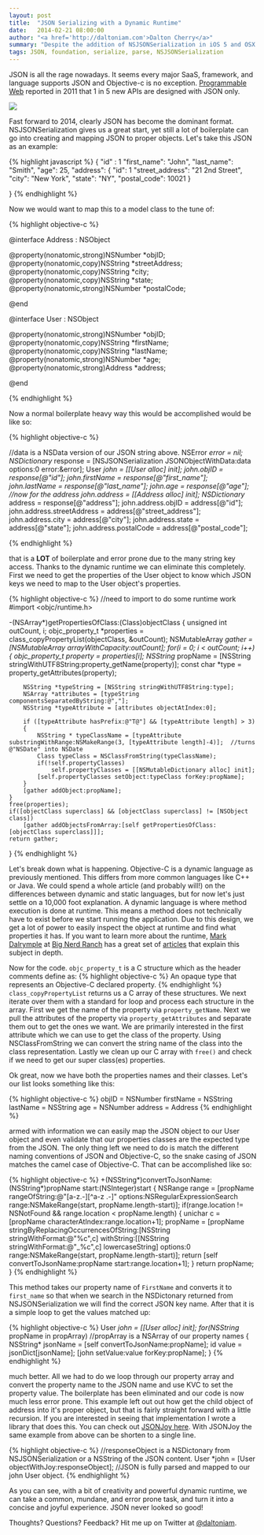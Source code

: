 ```yaml
---
layout: post
title:  "JSON Serializing with a Dynamic Runtime"
date:   2014-02-21 08:00:00
author: "<a href='http://daltoniam.com'>Dalton Cherry</a>"
summary: "Despite the addition of NSJSONSerialization in iOS 5 and OSX 10.7, a lot of boilerplate can go into mapping the Foundation objects values to proper object properties. Lucky for us, there is a dynamic runtime to help us out."
tags: JSON, foundation, serialize, parse, NSJSONSerialization
---
```


JSON is all the rage nowadays. It seems every major SaaS, framework, and language supports JSON and Objective-c is no exception. [Programmable Web](http://blog.programmableweb.com/2011/05/25/1-in-5-apis-say-bye-xml/) reported in 2011 that 1 in 5 new APIs are designed with JSON only. 

![](http://blog.programmableweb.com/wp-content/jsononly.png)

Fast forward to 2014, clearly JSON has become the dominant format. NSJSONSerialization gives us a great start, yet still a lot of boilerplate can go into creating and mapping JSON to proper objects. Let's take this JSON as an example: 

{% highlight javascript %}
{
    "id" : 1
    "first_name": "John",
    "last_name": "Smith",
    "age": 25,
    "address": {
        "id": 1
        "street_address": "21 2nd Street",
        "city": "New York",
        "state": "NY",
        "postal_code": 10021
     }

}
{% endhighlight %}  

Now we would want to map this to a model class to the tune of:

{% highlight objective-c %}

@interface Address : NSObject

@property(nonatomic,strong)NSNumber *objID;
@property(nonatomic,copy)NSString *streetAddress;
@property(nonatomic,copy)NSString *city;
@property(nonatomic,copy)NSString *state;
@property(nonatomic,strong)NSNumber *postalCode;

@end

@interface User : NSObject

@property(nonatomic,strong)NSNumber *objID;
@property(nonatomic,copy)NSString *firstName;
@property(nonatomic,copy)NSString *lastName;
@property(nonatomic,strong)NSNumber *age;
@property(nonatomic,strong)Address *address;

@end

{% endhighlight %}  

Now a normal boilerplate heavy way this would be accomplished would be like so:

{% highlight objective-c %}

//data is a NSData version of our JSON string above.
NSError *error = nil;
NSDictionary* response = [NSJSONSerialization JSONObjectWithData:data options:0 error:&error];
User *john = [[User alloc] init];
john.objID = response[@"id"];
john.firstName = response[@"first_name"];
john.lastName = response[@"last_name"];
john.age = response[@"age"];
//now for the address
john.address = [[Address alloc] init];
NSDictionary* address = response[@"address"];
john.address.objID = address[@"id"];
john.address.streetAddress = address[@"street_address"];
john.address.city = address[@"city"];
john.address.state = address[@"state"];
john.address.postalCode = address[@"postal_code"];

{% endhighlight %}  

that is a **LOT** of boilerplate and error prone due to the many string key access. Thanks to the dynamic runtime we can eliminate this completely. First we need to get the properties of the User object to know which JSON keys we need to map to the User object's properties.

{% highlight objective-c %}
//need to import to do some runtime work
#import <objc/runtime.h>

-(NSArray*)getPropertiesOfClass:(Class)objectClass
{
    unsigned int outCount, i;
    objc_property_t *properties = class_copyPropertyList(objectClass, &outCount);
    NSMutableArray *gather = [NSMutableArray arrayWithCapacity:outCount];
    for(i = 0; i < outCount; i++)
    {
        objc_property_t property = properties[i];
        NSString* propName = [NSString stringWithUTF8String:property_getName(property)];
        const char *type = property_getAttributes(property);
        
        NSString *typeString = [NSString stringWithUTF8String:type];
        NSArray *attributes = [typeString componentsSeparatedByString:@","];
        NSString *typeAttribute = [attributes objectAtIndex:0];
        
        if ([typeAttribute hasPrefix:@"T@"] && [typeAttribute length] > 3)
        {
            NSString * typeClassName = [typeAttribute substringWithRange:NSMakeRange(3, [typeAttribute length]-4)];  //turns @"NSDate" into NSDate
            Class typeClass = NSClassFromString(typeClassName);
            if(!self.propertyClasses)
                self.propertyClasses = [[NSMutableDictionary alloc] init];
            [self.propertyClasses setObject:typeClass forKey:propName];
        }
        [gather addObject:propName];
    }
    free(properties);
    if([objectClass superclass] && [objectClass superclass] != [NSObject class])
        [gather addObjectsFromArray:[self getPropertiesOfClass:[objectClass superclass]]];
    return gather;
}
{% endhighlight %} 

Let's break down what is happening. Objective-C is a dynamic language as previously mentioned. This differs from more common languages like C++ or Java. We could spend a whole article (and probably will!) on the differences between dynamic and static languages, but for now let's just settle on a 10,000 foot explanation. A dynamic language is where method execution is done at runtime. This means a method does not technically have to exist before we start running the application. Due to this design, we get a lot of power to easily inspect the object at runtime and find what properties it has. If you want to learn more about the runtime, [Mark Dalrymple](https://twitter.com/borkware) at [Big Nerd Ranch](http://bignerdranch.com) has a great set of [articles](http://blog.bignerdranch.com/2833-inside-the-bracket-part-1-open-for-business/) that explain this subject in depth.

Now for the code. `objc_property_t` is a C structure which as the header comments define as: 
{% highlight objective-c %}
An opaque type that represents an Objective-C declared property.
{% endhighlight %} 
`class_copyPropertyList` returns us a C array of these structures. We next iterate over them with a standard for loop and process each structure in the array. First we get the name of the property via `property_getName`. Next we pull the attributes of the property via `property_getAttributes` and separate them out to get the ones we want. We are primarily interested in the first attribute which we can use to get the class of the property. Using NSClassFromString we can convert the string name of the class into the class representation. Lastly we clean up our C array with `free()` and check if we need to get our super class(es) properties.

Ok great, now we have both the properties names and their classes. Let's our list looks something like this:

{% highlight objective-c %}
objID =  NSNumber
firstName = NSString
lastName = NSString
age = NSNumber
address = Address
{% endhighlight %}

armed with information we can easily map the JSON object to our User object and even validate that our properties classes are the expected type from the JSON. The only thing left we need to do is match the different naming conventions of JSON and Objective-C, so the snake casing of JSON matches the camel case of Objective-C. That can be accomplished like so:

{% highlight objective-c %}
+(NSString*)convertToJsonName:(NSString*)propName start:(NSInteger)start
{
    NSRange range = [propName rangeOfString:@"[a-z.-][^a-z .-]" options:NSRegularExpressionSearch range:NSMakeRange(start, propName.length-start)];
    if(range.location != NSNotFound && range.location < propName.length)
    {
        unichar c = [propName characterAtIndex:range.location+1];
        propName = [propName stringByReplacingOccurrencesOfString:[NSString stringWithFormat:@"%c",c]
                                                       withString:[[NSString stringWithFormat:@"_%c",c] lowercaseString]
                                                          options:0 range:NSMakeRange(start, propName.length-start)];
        return [self convertToJsonName:propName start:range.location+1];
    }
    return propName;
}
{% endhighlight %} 

This method takes our property name of `FirstName` and converts it to `first_name` so that when we search in the NSDictonary returned from NSJSONSerialization we will find the correct JSON key name. After that it is a simple loop to get the values matched up:

{% highlight objective-c %}
User *john = [[User alloc] init];
for(NSString* propName in propArray) //propArray is a NSArray of our property names
{
  NSString* jsonName = [self convertToJsonName:propName];
  id value = jsonDict[jsonName]; 
  [john setValue:value forKey:propName];
}
{% endhighlight %} 

much better. All we had to do we loop through our property array and convert the property name to the JSON name and use KVC to set the property value. The boilerplate has been eliminated and our code is now much less error prone. This example left out out how get the child object of address into it's proper object, but that is fairly straight forward with a little recursion. If you are interested in seeing that implementation I wrote a library that does this. You can check out [JSONJoy here](https://github.com/daltoniam/JSONJoy). With JSONJoy the same example from above can be shorten to a single line.

{% highlight objective-c %}
//responseObject is a NSDictonary from NSJSONSerialization or a NSString of the JSON content.
User *john = [User objectWithJoy:responseObject];
//JSON is fully parsed and mapped to our john User object.
{% endhighlight %} 

As you can see, with a bit of creativity and powerful dynamic runtime, we can take a common, mundane, and error prone task, and turn it into a concise and joyful experience. JSON never looked so good!

Thoughts? Questions? Feedback? Hit me up on Twitter at [@daltoniam](http://twitter.com/daltoniam). 


